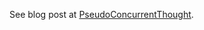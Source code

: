 See blog post at [PseudoConcurrentThought](pseudoconcurrentthought.wordpress.com/2016/01/26/my-reaction-to-react/).
